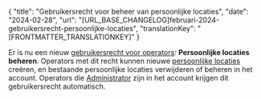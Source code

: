 {
  "title": "Gebruikersrecht voor beheer van persoonlijke locaties",
  "date": "2024-02-28",
  "url": "[URL_BASE_CHANGELOG]februari-2024-gebruikersrecht-persoonlijke-locaties",
  "translationKey": "[FRONTMATTER_TRANSLATIONKEY]"
}

Er is nu een nieuw [gebruikersrecht voor operators]([LINK_URL_1]): **Persoonlijke locaties beheren**. Operators met dit recht kunnen nieuwe [persoonlijke locaties]([LINK_URL_2]) creëren, en bestaande persoonlijke locaties verwijderen of beheren in het account. Operators die [Administrator]([LINK_URL_3]) zijn in het account krijgen dit gebruikersrecht automatisch.